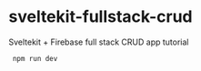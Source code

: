 # sveltekit-fullstack-crud
 Sveltekit + Firebase full stack CRUD app tutorial
```bash 
 npm run dev
 ```
